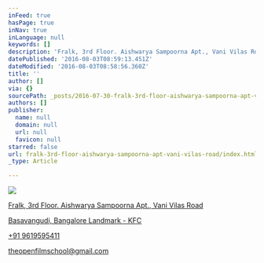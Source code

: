 ```yaml
---
inFeed: true
hasPage: true
inNav: true
inLanguage: null
keywords: []
description: 'Fralk, 3rd Floor. Aishwarya Sampoorna Apt., Vani Vilas Road'
datePublished: '2016-08-03T08:59:13.451Z'
dateModified: '2016-08-03T08:58:56.360Z'
title: ''
author: []
via: {}
sourcePath: _posts/2016-07-30-fralk-3rd-floor-aishwarya-sampoorna-apt-vani-vilas-road.md
authors: []
publisher:
  name: null
  domain: null
  url: null
  favicon: null
starred: false
url: fralk-3rd-floor-aishwarya-sampoorna-apt-vani-vilas-road/index.html
_type: Article

---
```

![](https://the-grid-user-content.s3-us-west-2.amazonaws.com/8a592db7-d62d-4805-a2f7-11e81328826b.jpg)

[Fralk, 3rd Floor. Aishwarya Sampoorna Apt., Vani Vilas Road][0]

[Basavangudi, Bangalore Landmark - KFC][0]

[+91 9619595411][0]

[theopenfilmschool@gmail.com][0]

[0]: https://app.thegrid.io/posts/ed44e755-e9a9-4eb6-ad77-938215ccdc4e/null